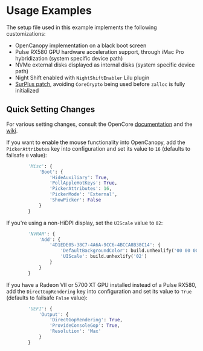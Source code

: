 # Usage Examples

The setup file used in this example implements the following customizations:

- OpenCanopy implementation on a black boot screen
- Pulse RX580 GPU hardware acceleration support, through iMac Pro hybridization (system specific device path)
- NVMe external disks displayed as internal disks (system specific device path)
- Night Shift enabled with `NightShiftEnabler` Lilu plugin
- [SurPlus patch](../../../../../reenigneorcim/SurPlus), avoiding `CoreCrypto` being used before `zalloc` is fully initialized

## Quick Setting Changes

For various setting changes, consult the OpenCore [documentation](../../../../../acidanthera/OpenCorePkg/tree/master/Docs) and the [wiki](../../../wiki).

If you want to enable the mouse functionality into OpenCanopy, add the `PickerAttributes` key into configuration and set its value to `16` (defaults to failsafe `0` value):

```python
        'Misc': {
            'Boot': {
                'HideAuxiliary': True,
                'PollAppleHotKeys': True,
                'PickerAttributes': 16,
                'PickerMode': 'External',
                'ShowPicker': False
            }
        }
```

If you're using a non-HiDPI display, set the `UIScale` value to `02`:

```python
        'NVRAM': {
            'Add': {
                '4D1EDE05-38C7-4A6A-9CC6-4BCCA8B38C14': {
                    'DefaultBackgroundColor': build.unhexlify('00 00 00 00'),
                    'UIScale': build.unhexlify('02')
                }
            }
        }
```

If you have a Radeon VII or 5700 XT GPU installed instead of a Pulse RX580, add the `DirectGopRendering` key into configuration and set its value to `True` (defaults to failsafe `False` value):

```python
        'UEFI': {
            'Output': {
                'DirectGopRendering': True,
                'ProvideConsoleGop': True,
                'Resolution': 'Max'
            }
        }
```
